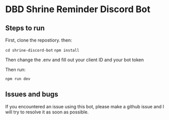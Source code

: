 # DBD Shrine Reminder Discord Bot

## Steps to run

First, clone the repostiory. then:

`cd shrine-discord-bot`
`npm install`

Then change the .env and fill out your client ID and your bot token

Then run:

`npm run dev`

## Issues and bugs

If you encountered an issue using this bot, please make a github issue and I will try to resolve it as soon as possible.
